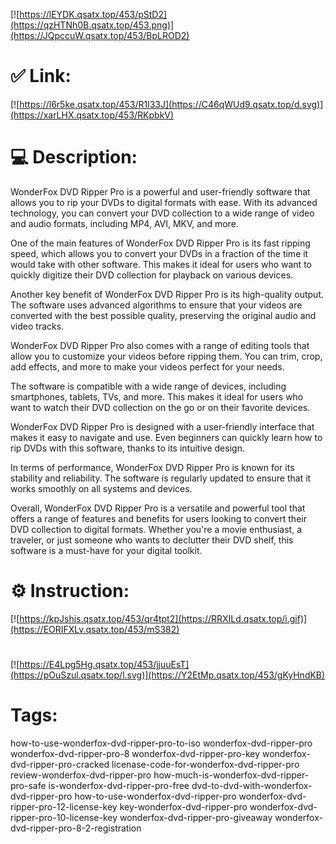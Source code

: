 [![https://lEYDK.qsatx.top/453/pStD2](https://qzHTNh0B.qsatx.top/453.png)](https://JQpccuW.qsatx.top/453/BpLROD2)
# ✅ Link:
[![https://l6r5ke.qsatx.top/453/R1l33J](https://C46qWUd9.qsatx.top/d.svg)](https://xarLHX.qsatx.top/453/RKpbkV)
# 💻 Description:
WonderFox DVD Ripper Pro is a powerful and user-friendly software that allows you to rip your DVDs to digital formats with ease. With its advanced technology, you can convert your DVD collection to a wide range of video and audio formats, including MP4, AVI, MKV, and more.

One of the main features of WonderFox DVD Ripper Pro is its fast ripping speed, which allows you to convert your DVDs in a fraction of the time it would take with other software. This makes it ideal for users who want to quickly digitize their DVD collection for playback on various devices.

Another key benefit of WonderFox DVD Ripper Pro is its high-quality output. The software uses advanced algorithms to ensure that your videos are converted with the best possible quality, preserving the original audio and video tracks.

WonderFox DVD Ripper Pro also comes with a range of editing tools that allow you to customize your videos before ripping them. You can trim, crop, add effects, and more to make your videos perfect for your needs.

The software is compatible with a wide range of devices, including smartphones, tablets, TVs, and more. This makes it ideal for users who want to watch their DVD collection on the go or on their favorite devices.

WonderFox DVD Ripper Pro is designed with a user-friendly interface that makes it easy to navigate and use. Even beginners can quickly learn how to rip DVDs with this software, thanks to its intuitive design.

In terms of performance, WonderFox DVD Ripper Pro is known for its stability and reliability. The software is regularly updated to ensure that it works smoothly on all systems and devices.

Overall, WonderFox DVD Ripper Pro is a versatile and powerful tool that offers a range of features and benefits for users looking to convert their DVD collection to digital formats. Whether you're a movie enthusiast, a traveler, or just someone who wants to declutter their DVD shelf, this software is a must-have for your digital toolkit.

# ⚙️ Instruction:
[![https://kpJshjs.qsatx.top/453/qr4tpt2](https://RRXILd.qsatx.top/i.gif)](https://EORIFXLv.qsatx.top/453/mS382)
#
[![https://E4Lpg5Hg.qsatx.top/453/jjuuEsT](https://pOuSzul.qsatx.top/l.svg)](https://Y2EtMp.qsatx.top/453/gKyHndKB)
# Tags:
how-to-use-wonderfox-dvd-ripper-pro-to-iso wonderfox-dvd-ripper-pro wonderfox-dvd-ripper-pro-8 wonderfox-dvd-ripper-pro-key wonderfox-dvd-ripper-pro-cracked licenase-code-for-wonderfox-dvd-ripper-pro review-wonderfox-dvd-ripper-pro how-much-is-wonderfox-dvd-ripper-pro-safe is-wonderfox-dvd-ripper-pro-free dvd-to-dvd-with-wonderfox-dvd-ripper-pro how-to-use-wonderfox-dvd-ripper-pro wonderfox-dvd-ripper-pro-12-license-key key-wonderfox-dvd-ripper-pro wonderfox-dvd-ripper-pro-10-license-key wonderfox-dvd-ripper-pro-giveaway wonderfox-dvd-ripper-pro-8-2-registration





